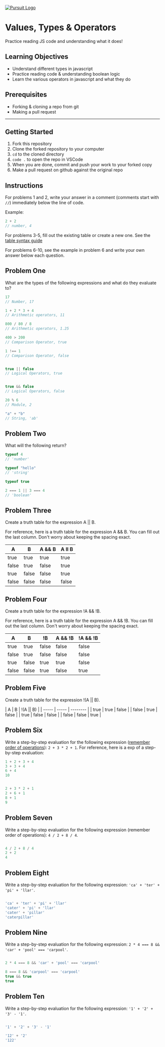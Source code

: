 [![Pursuit Logo](https://avatars1.githubusercontent.com/u/5825944?s=200&v=4)](https://pursuit.org)

# Values, Types & Operators

Practice reading JS code and understanding what it does!

## Learning Objectives

- Understand different types in javascript
- Practice reading code & understanding boolean logic
- Learn the various operators in javascript and what they do

## Prerequisites

- Forking & cloning a repo from git
- Making a pull request

---

## Getting Started

1. Fork this repository
1. Clone the forked repository to your computer
1. `cd` to the cloned directory
1. `code .` to open the repo in VSCode
1. When you are done, commit and push your work to your forked copy
1. Make a pull request on github against the original repo

## Instructions

For problems 1 and 2, write your answer in a comment (comments start with `//`) immediately below the line of code.

Example:

```js
2 + 2
// number, 4
```

For problems 3-5, fill out the existing table or create a new one. See the [table syntax guide](https://www.markdownguide.org/extended-syntax#tables)

For problems 6-10, see the example in problem 6 and write your own answer below each question.



## Problem One

What are the types of the following expressions and what do they evaluate to?

```js
17
// Number, 17

1 + 2 * 3 + 4
// Arithmetic operators, 11

800 / 80 / 8
// Arithmetic operators, 1.25

400 > 200
// Comparison Operator, true

1 !== 1
// Comparison Operator, false


true || false
// Logical Operators, true


true && false
// Logical Operators, false

20 % 6
// Module, 2

"a" + "b"
// String, 'ab'

```

## Problem Two

What will the following return?

```js
typeof 4
// 'number'

typeof "hello"
// 'string'

typeof true

2 === 1 || 3 === 4
// 'boolean'
```

## Problem Three

Create a truth table for the expression A || B.

For reference, here is a truth table for the expression A && B. You can fill out the last column. Don't worry about keeping the spacing exact.

| A     | B     | A && B |  A ll B   |
| ----- | ----- | ------ | ---------- |
| true  | true  | true   |  true    |
| false | true  | false  |  true    |
| true  | false | false  |  true    |
| false | false | false  |  false   |

## Problem Four

Create a truth table for the expression !A && !B.

For reference, here is a truth table for the expression A && !B. You can fill out the last column. Don't worry about keeping the spacing exact.

| A     | B     | !B    | A && !B | !A && !B |
| ----- | ----- | ----- | ------- | -------- |
| true  | true  | false | false   |  false   |
| false | true  | false | false   |  false   |
| true  | false | true  | true    |  false   |
| false | false | true  | false   |  true    |

## Problem Five

Create a truth table for the expression !(A || B).

| A     | B     | !(A || B) |
| ----- | ----- |  -------- |
| true  | true  |   false   |
| false | true  |   false   |
| true  | false |   false   |
| false | false |   true    |


## Problem Six

Write a step-by-step evaluation for the following expression ([remember order of operations](https://www.mathsisfun.com/operation-order-pemdas.html)): `2 + 3 * 2 + 1`.
For reference, here is a exp of a step-by-step evaluation:

```js
1 + 2 + 3 + 4
3 + 3 + 4
6 + 4
10
```

```js

2 + 3 * 2 + 1
2 + 6 + 1
8 + 1
9 

```

## Problem Seven

Write a step-by-step evaluation for the following expression (remember order of operations): `4 / 2 + 8 / 4`.

```js

4 / 2 + 8 / 4
2 + 2
4

```

## Problem Eight

Write a step-by-step evaluation for the following expression: `'ca' + 'ter' + 'pi' + 'llar'`.

```js 

'ca' + 'ter' + 'pi' + 'llar'
'cater' + 'pi' + 'llar'
'cater' + 'pillar'
'caterpillar'

```


## Problem Nine

Write a step-by-step evaluation for the following expression: `2 * 4 === 8 && 'car' + 'pool' === 'carpool'`.

```js

2 * 4 === 8 && 'car' + 'pool' === 'carpool'

8 === 8 && 'carpool' === 'carpool'
true && true
true

```

## Problem Ten

Write a step-by-step evaluation for the following expression: `'1' + '2' + '3' - '1'`.

```js

'1' + '2' + '3' - '1'

'12' + '2'
'122'

```